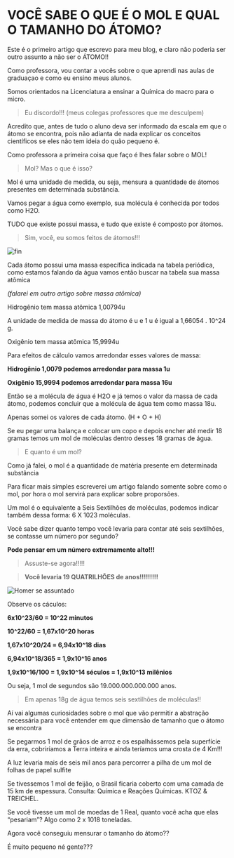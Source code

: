 # VOCÊ SABE O QUE É O MOL E QUAL O TAMANHO DO ÁTOMO?


Este é o primeiro artigo que escrevo para meu blog, e claro não poderia ser outro assunto a não ser o ÁTOMO!!


Como professora, vou contar a vocês sobre o que aprendi nas aulas de graduaçao e como eu ensino meus alunos.


Somos orientados na Licenciatura a ensinar a Química do macro para o micro.


> Eu discordo!!! (meus colegas professores que me desculpem)


Acredito que, antes de tudo o aluno deva ser informado da escala em que o átomo se encontra, pois não adianta de nada explicar os conceitos científicos se eles não tem ideia do quão pequeno é.


Como professora a primeira coisa que faço é lhes falar sobre o MOL!


> Mol? Mas o que é isso?


Mol é uma unidade de medida, ou seja, mensura a  quantidade de átomos presentes em determinada substância.


Vamos pegar a água como exemplo, sua molécula é conhecida por todos como H2O. 


TUDO que existe possui massa, e tudo que existe é  composto por átomos.


> Sim, você, eu somos feitos de átomos!!! 

![fin](https://media.giphy.com/media/Fbyam9ZAJ3J1m/giphy.gif)


Cada átomo possui uma massa específica indicada na tabela periódica, como estamos falando da água vamos então buscar na tabela sua massa atômica


*(falarei em outro artigo sobre massa atômica)*



Hidrogênio tem massa atômica 1,00794u 

A unidade de medida de massa do átomo é u e 1 u é igual a 1,66054 . 10^24 g.

Oxigênio tem massa atômica 15,9994u




Para efeitos de cálculo vamos arredondar esses valores de massa:



**Hidrogênio 1,0079 podemos arredondar para massa 1u**

**Oxigênio 15,9994 podemos arredondar para massa 16u**



Então se a molécula de água é H2O e já temos o valor da massa de cada átomo, podemos concluir que a molécula de água tem como massa 18u.


Apenas somei os valores de cada átomo. (H + O + H)


Se eu pegar uma balança e colocar um copo e depois encher até medir 18 gramas temos um mol de moléculas dentro desses 18 gramas de água.


> E quanto é um mol?


Como já falei, o mol é a quantidade de matéria presente em determinada substância

Para ficar mais simples escreverei um artigo falando somente sobre como o mol, por hora o mol servirá para explicar sobre proporsões.


Um mol é o equivalente a Seis Sextilhões de moléculas, podemos indicar também dessa forma: 6 X 1023 moléculas.


Você sabe dizer quanto tempo você levaria para contar até seis sextilhões, se contasse um número por segundo?


**Pode pensar em um número extremamente alto!!!**


> Assuste-se agora!!!!!


> **Você levaria 19 QUATRILHÕES de anos!!!!!!!!!**

![Homer se assuntado](https://media.giphy.com/media/vjGyYSsF765wc/giphy.gif)


Observe os cáculos:

**6x10^23/60 = 10^22 minutos**

**10^22/60 = 1,67x10^20 horas**

**1,67x10^20/24 = 6,94x10^18 dias**

**6,94x10^18/365 = 1,9x10^16 anos**

**1,9x10^16/100 = 1,9x10^14 séculos = 1,9x10^13 milênios**



Ou seja, 1 mol de segundos são 19.000.000.000.000 anos. 



> Em apenas 18g de água temos seis sextilhões de moléculas!! 



Aí vai algumas curiosidades sobre o mol que vão permitir a abstração necessária para você entender em que dimensão de tamanho que o átomo se encontra



Se pegarmos 1 mol de grãos de arroz e os espalhássemos pela superfície da erra, cobriríamos a Terra inteira e ainda teríamos uma crosta de 4 Km!!!



A luz levaria mais de seis mil anos para percorrer a pilha de um mol de folhas de papel sulfite



Se tivessemos 1 mol de feijão, o Brasil ficaria coberto com uma camada de 15 km de espessura. Consulta: Química e Reações Químicas. KTOZ & TREICHEL.



Se você tivesse um mol de moedas de 1 Real, quanto você acha que elas “pesariam”? Algo como 2 x 1018 toneladas.



Agora você conseguiu mensurar o tamanho do átomo?? 


É muito pequeno né gente??? 
